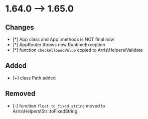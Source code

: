 # 1.64.0 --> 1.65.0

## Changes

- [*] App class and App::methods is NOT final now
- [*] AppRouter throws now RuntimeException
- [*] function `checkAllowedValue` copied to Arris\Helpers\Validate

## Added 

- [+] class Path added

## Removed 

- [-] function `float_to_fixed_string` moved to Arris\Helpers\Str::toFixedString



